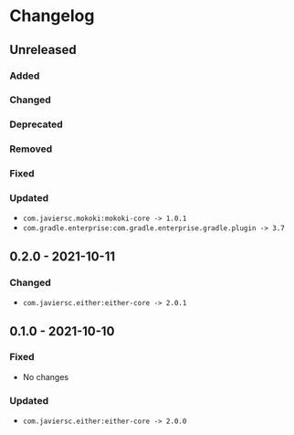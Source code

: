 # Changelog

## Unreleased

### Added

### Changed

### Deprecated

### Removed

### Fixed

### Updated

- `com.javiersc.mokoki:mokoki-core -> 1.0.1`
- `com.gradle.enterprise:com.gradle.enterprise.gradle.plugin -> 3.7`

## 0.2.0 - 2021-10-11

### Changed

- `com.javiersc.either:either-core -> 2.0.1`

## 0.1.0 - 2021-10-10

### Fixed

- No changes

### Updated

- `com.javiersc.either:either-core -> 2.0.0`
